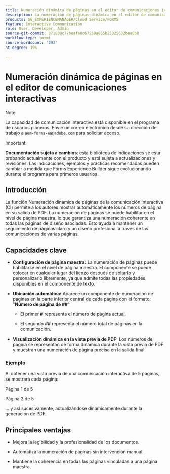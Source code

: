 ```yaml
---
title: Numeración dinámica de páginas en el editor de comunicaciones interactivas
description: La numeración de páginas dinámica en el editor de comunicaciones interactivas permite a los autores mostrar automáticamente los números de página en su salida de PDF.
products: SG_EXPERIENCEMANAGER/Cloud Service/FORMS
feature: Interactive Communication
role: User, Developer, Admin
source-git-commit: 371838c77beafa8c67259a865b25325632bea0b0
workflow-type: tm+mt
source-wordcount: '293'
ht-degree: 19%

---
```



# Numeración dinámica de páginas en el editor de comunicaciones interactivas

>[!NOTE]
>
> La capacidad de comunicación interactiva está disponible en el programa de usuarios pioneros. Envíe un correo electrónico desde su dirección de trabajo a `aem-forms-ea@adobe.com` para solicitar acceso.

>[!IMPORTANT]
>
> **Documentación sujeta a cambios**: esta biblioteca de indicaciones se está probando actualmente con el producto y está sujeta a actualizaciones y revisiones. Las indicaciones, ejemplos y prácticas recomendadas pueden cambiar a medida que Forms Experience Builder sigue evolucionando durante el programa para primeros usuarios.

## Introducción

La función Numeración dinámica de páginas de la comunicación interactiva (CI) permite a los autores mostrar automáticamente los números de página en su salida de PDF. La numeración de páginas se puede habilitar en el nivel de página maestra, lo que garantiza una numeración coherente en todas las páginas de diseño asociadas. Esto ayuda a mantener un seguimiento de páginas claro y un diseño profesional a través de las comunicaciones de varias páginas.

## Capacidades clave

- **Configuración de página maestra:**
La numeración de páginas puede habilitarse en el nivel de página maestra. El componente se puede colocar en cualquier lugar del lienzo después de soltarlo y personalizarlo libremente, ya que admite todas las propiedades disponibles en el componente de texto.

- **Ubicación automática:**
Aparece un componente de numeración de páginas en la parte inferior central de cada página con el formato:
&quot;**Número de página de ##**&quot;

   - El primer **#** representa el número de página actual.

   - El segundo **##** representa el número total de páginas en la comunicación.

- **Visualización dinámica en la vista previa de PDF:**
Los números de página se representan de forma dinámica durante la vista previa de PDF y muestran una numeración de página precisa en la salida final.

### Ejemplo

Al obtener una vista previa de una comunicación interactiva de 5 páginas, se mostrará cada página:

Página 1 de 5

Página 2 de 5

... y así sucesivamente, actualizándose dinámicamente durante la generación de PDF.

## Principales ventajas

- Mejora la legibilidad y la profesionalidad de los documentos.

- Automatiza la numeración de páginas sin intervención manual.

- Mantiene la coherencia en todas las páginas vinculadas a una página maestra.
